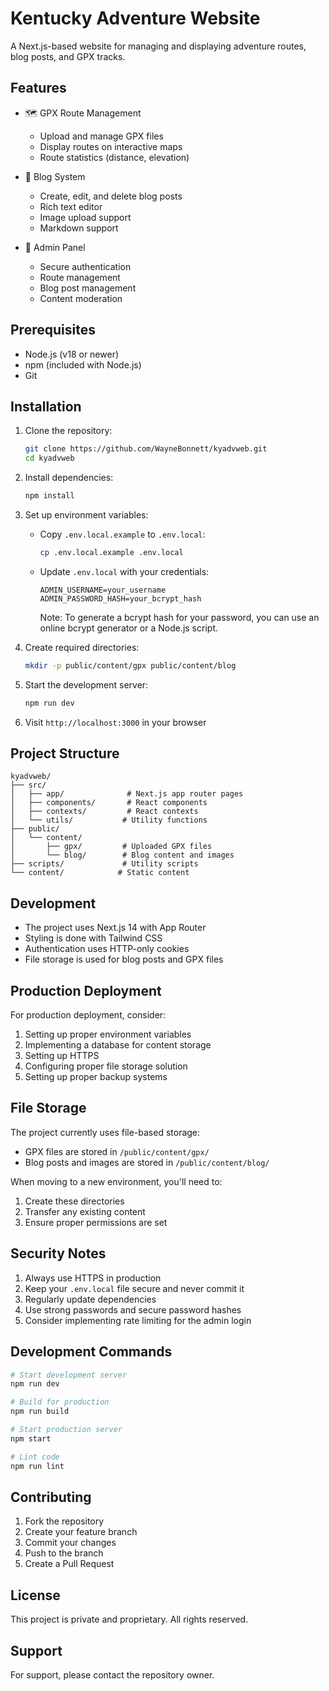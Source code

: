 # Kentucky Adventure Website

A Next.js-based website for managing and displaying adventure routes, blog posts, and GPX tracks.

## Features

- 🗺️ GPX Route Management

  - Upload and manage GPX files
  - Display routes on interactive maps
  - Route statistics (distance, elevation)

- 📝 Blog System

  - Create, edit, and delete blog posts
  - Rich text editor
  - Image upload support
  - Markdown support

- 🔐 Admin Panel
  - Secure authentication
  - Route management
  - Blog post management
  - Content moderation

## Prerequisites

- Node.js (v18 or newer)
- npm (included with Node.js)
- Git

## Installation

1. Clone the repository:

   ```bash
   git clone https://github.com/WayneBonnett/kyadvweb.git
   cd kyadvweb
   ```

2. Install dependencies:

   ```bash
   npm install
   ```

3. Set up environment variables:

   - Copy `.env.local.example` to `.env.local`:
     ```bash
     cp .env.local.example .env.local
     ```
   - Update `.env.local` with your credentials:
     ```
     ADMIN_USERNAME=your_username
     ADMIN_PASSWORD_HASH=your_bcrypt_hash
     ```
     Note: To generate a bcrypt hash for your password, you can use an online bcrypt generator or a Node.js script.

4. Create required directories:

   ```bash
   mkdir -p public/content/gpx public/content/blog
   ```

5. Start the development server:

   ```bash
   npm run dev
   ```

6. Visit `http://localhost:3000` in your browser

## Project Structure

```
kyadvweb/
├── src/
│   ├── app/              # Next.js app router pages
│   ├── components/       # React components
│   ├── contexts/         # React contexts
│   └── utils/           # Utility functions
├── public/
│   └── content/
│       ├── gpx/         # Uploaded GPX files
│       └── blog/        # Blog content and images
├── scripts/             # Utility scripts
└── content/            # Static content
```

## Development

- The project uses Next.js 14 with App Router
- Styling is done with Tailwind CSS
- Authentication uses HTTP-only cookies
- File storage is used for blog posts and GPX files

## Production Deployment

For production deployment, consider:

1. Setting up proper environment variables
2. Implementing a database for content storage
3. Setting up HTTPS
4. Configuring proper file storage solution
5. Setting up proper backup systems

## File Storage

The project currently uses file-based storage:

- GPX files are stored in `/public/content/gpx/`
- Blog posts and images are stored in `/public/content/blog/`

When moving to a new environment, you'll need to:

1. Create these directories
2. Transfer any existing content
3. Ensure proper permissions are set

## Security Notes

1. Always use HTTPS in production
2. Keep your `.env.local` file secure and never commit it
3. Regularly update dependencies
4. Use strong passwords and secure password hashes
5. Consider implementing rate limiting for the admin login

## Development Commands

```bash
# Start development server
npm run dev

# Build for production
npm run build

# Start production server
npm start

# Lint code
npm run lint
```

## Contributing

1. Fork the repository
2. Create your feature branch
3. Commit your changes
4. Push to the branch
5. Create a Pull Request

## License

This project is private and proprietary. All rights reserved.

## Support

For support, please contact the repository owner.
